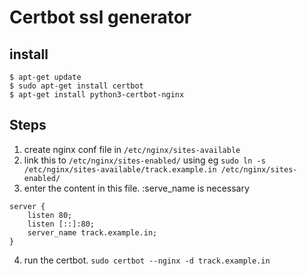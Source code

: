 # Certbot ssl generator

## install
```
$ apt-get update
$ sudo apt-get install certbot
$ apt-get install python3-certbot-nginx
```

## Steps
1. create nginx conf file in `/etc/nginx/sites-available`
2. link this to `/etc/nginx/sites-enabled/` using eg `sudo ln -s /etc/nginx/sites-available/track.example.in /etc/nginx/sites-enabled/`
3. enter the content in this file. :serve_name is necessary
```
server {
    listen 80;
    listen [::]:80;
    server_name track.example.in;
}
```
4. run the certbot.  `sudo certbot --nginx -d track.example.in`

